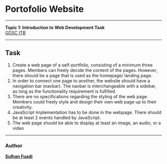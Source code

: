 # Portofolio Website

---

<strong>Topic 1: Introduction to Web Development Task</strong>
<br>[GDSC ITB](https://gdsc.community.dev/institut-teknologi-bandung/)

---

## Task
1. Create a web page of a self-portfolio, consisting of a minimum three pages. Members
can freely decide the content of the pages. However, there should be a page that is
used as the homepage/ landing page.
2. In order to connect one page to another, the website should have a navigation bar
(navbar). The navbar is interchangeable with a sidebar, as long as the functionality
requirement is fulfilled.
3. There are no specifications regarding the styling of the web page. Members could
freely style and design their own web page up to their creativity.
4. JavaScript implementation has to be done in the webpage. There should be at least 2
events handled by JavaScript.
5. The web page should be able to display at least an image, an audio, or a video

---

### Author
<strong>[Sulhan Fuadi](https://github.com/sulhanfuadi)</strong>
